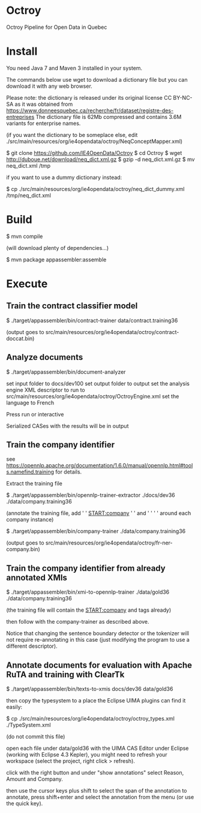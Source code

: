 # Octroy

Octroy Pipeline for Open Data in Quebec

# Install

You need Java 7 and Maven 3 installed in your system.

The commands below use wget to download a dictionary file but you can download it with any web browser.

Please note: the dictionary is released under its original license CC BY-NC-SA as it was obtained from
https://www.donneesquebec.ca/recherche/fr/dataset/registre-des-entreprises
The dictionary file is 62Mb compressed and contains 3.6M variants for enterprise names.

(if you want the dictionary to be someplace else, edit ./src/main/resources/org/ie4opendata/octroy/NeqConceptMapper.xml)

$ git clone https://github.com/IE4OpenData/Octroy
$ cd Octroy
$ wget http://duboue.net/download/neq_dict.xml.gz
$ gzip -d neq_dict.xml.gz
$ mv neq_dict.xml /tmp

if you want to use a dummy dictionary instead:

$ cp ./src/main/resources/org/ie4opendata/octroy/neq_dict_dummy.xml /tmp/neq_dict.xml

# Build

$ mvn compile

(will download plenty of dependencies...)

$ mvn package appassembler:assemble

# Execute

## Train the contract classifier model

$ ./target/appassembler/bin/contract-trainer data/contract.training36

(output goes to src/main/resources/org/ie4opendata/octroy/contract-doccat.bin)

## Analyze documents

$ ./target/appassembler/bin/document-analyzer

set input folder to docs/dev100
set output folder to output
set the analysis engine XML descriptor to run to src/main/resources/org/ie4opendata/octroy/OctroyEngine.xml
set the language to French

Press run or interactive

Serialized CASes with the results will be in output

## Train the company identifier

see https://opennlp.apache.org/documentation/1.6.0/manual/opennlp.html#tools.namefind.training for details.

Extract the training file

$ ./target/appassembler/bin/opennlp-trainer-extractor ./docs/dev36 ./data/company.training36

(annotate the training file, add ' ' <START:company> ' ' and ' ' <END> ' ' around each company instance)

$ ./target/appassembler/bin/company-trainer ./data/company.training36

(output goes to src/main/resources/org/ie4opendata/octroy/fr-ner-company.bin)

## Train the company identifier from already annotated XMIs

$ ./target/appassembler/bin/xmi-to-opennlp-trainer ./data/gold36 ./data/company.training36

(the training file will contain the <START:company> and <END> tags already)

then follow with the company-trainer as described above.

Notice that changing the sentence boundary detector or the tokenizer will not require 
re-annotating in this case (just modifying the program to use a different descriptor).


## Annotate documents for evaluation with Apache RuTA and training with ClearTk

$ ./target/appassembler/bin/texts-to-xmis docs/dev36 data/gold36

then copy the typesystem to a place the Eclipse UIMA plugins can find it easily: 

$ cp ./src/main/resources/org/ie4opendata/octroy/octroy_types.xml ./TypeSystem.xml

(do not commit this file)

open each file under data/gold36 with the UIMA CAS Editor under Eclipse (working with Eclipse 4.3 Kepler), 
you might need to refresh your workspace (select the project, right click > refresh).  

click with the right button and under "show annotations" select Reason, Amount and Company.

then use the cursor keys plus shift to select the span of the annotation to annotate, 
press shift+enter and select the annotation from the menu (or use the quick key).





